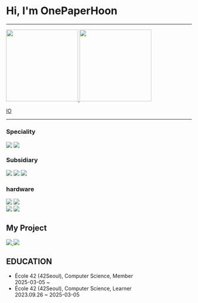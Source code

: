 # **Hi, I'm OnePaperHoon**
<hr>
<div align="left" style="max-width: 600px; margin: auto;">
  <!-- GitHub Readme Stats -->
  <p>
    <a href="https://github-readme-stats.vercel.app/api?username=OnePaperHoon">
      <img height="195" src="https://github-readme-stats.vercel.app/api/top-langs/?username=OnePaperHoon&layout=compact&count_private=true&show_icons=true&theme=dark&hide_border=false" />
    </a>
    <a href="https://github-readme-stats.vercel.app/api?username=OnePaperHoon">
      <img height="195" src="https://github-readme-stats.vercel.app/api?username=OnePaperHoon&layout=compact&count_private=true&show_icons=true&theme=dark&hide_border=false&hide_rank=true" />
    </a>
  </p>
  <a href="https://onepaperhoon.github.io/">IO</a>
  <!-- 구분선 -->
  <hr>
  <!-- 기술 스택 -->
  <div align="left">
    <h3>Speciality</h3>
    <img align="center" src="https://img.shields.io/badge/C-00599C?style=for-the-badge&logo=c&logoColor=white" />
    <img align="center" src="https://img.shields.io/badge/C%2B%2B-00599C?style=for-the-badge&logo=c%2B%2B&logoColor=white" />
    <br>
    <h3>Subsidiary</h3>
    <img src="https://img.shields.io/badge/JavaScript-F7DF1E?style=for-the-badge&logo=JavaScript&logoColor=white" />
    <img src="https://img.shields.io/badge/CSS3-1572B6?style=for-the-badge&logo=css3&logoColor=white" />
    <img src="https://img.shields.io/badge/HTML-239120?style=for-the-badge&logo=html5&logoColor=white" />
  <!-- 하드웨어 -->
    <h3>hardware</h3>
    <img src="https://img.shields.io/badge/Apple-MacBook_Air_2023-999999?style=for-the-badge&logo=apple&logoColor=white" />
    <img src="https://img.shields.io/badge/Intel-Core_i7_13th-0071C5?style=for-the-badge&logo=intel&logoColor=white" />
    <br> <!-- 줄 나누기 -->
    <img src="https://img.shields.io/badge/NVIDIA-RTX4070TI-76B900?style=for-the-badge&logo=nvidia&logoColor=white" />
    <!-- IDE -->
    <img src="https://img.shields.io/badge/Visual_Studio_Code-0078D4?style=for-the-badge&logo=visual%20studio%20code&logoColor=white" />
  </div>
  <h2 align="left" >My Project</h2>
  
   <a href="https://github.com/OnePaperHoon/42Seoul-IRC">
    <img src="https://github-readme-stats.vercel.app/api/pin/?username=OnePaperHoon&repo=42Seoul-IRC&theme=dark" />
    </a>
     <a href="https://github.com/OnePaperHoon/42Seoul-IRC">
    <img src="https://github-readme-stats.vercel.app/api/pin/?username=OnePaperHoon&repo=42Seoul-Inception&theme=dark" />
    </a>
</div>

<div align="left">
  <h2>EDUCATION</h2>
  <ul>
  <li>École 42 (42Seoul), Computer Science, Member<br>2025-03-05 ~  </li>
  <li>École 42 (42Seoul), Computer Science, Learner<br>2023.09.26 ~ 2025-03-05</li>
  </ul>
</div>
  
